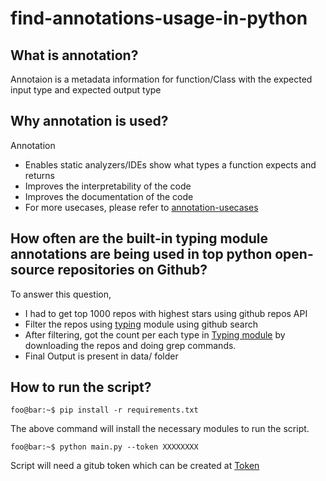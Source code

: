 # find-annotations-usage-in-python

## What is annotation?
Annotaion is a metadata information for function/Class with the expected input type and expected output type

## Why annotation is used?

Annotation 
 - Enables static analyzers/IDEs show what types a function expects and returns  
 - Improves the interpretability of the code
 - Improves the documentation of the code
 - For more usecases, please refer to [annotation-usecases](https://www.python.org/dev/peps/pep-3107/#use-cases)


## How often are the built-in typing module annotations are being used in top python open-source repositories on Github?

To answer this question, 
- I had to get top 1000 repos with highest stars using github repos API
- Filter the repos using [typing](https://docs.python.org/3/library/typing.html) module using github search
- After filtering, got the count per each type in [Typing module](https://github.com/python/cpython/blob/3.8/Lib/typing.py) by downloading the repos and doing grep commands.
- Final Output is present in data/ folder


## How to run the script?

```console
foo@bar:~$ pip install -r requirements.txt 
```
The above command will install the necessary modules to run the script.

```console
foo@bar:~$ python main.py --token XXXXXXXX
```
Script will need a gitub token which can be created at [Token](https://github.com/settings/tokens)


